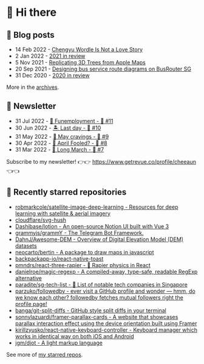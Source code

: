 # 👋 Hi there

## 📝 Blog posts

<!-- feed start -->
- 14 Feb 2022 - [Chengyu Wordle Is Not a Love Story](https://cheeaun.com/blog/2022/02/chengyu-wordle-is-not-a-love-story/)
- 2 Jan 2022 - [2021 in review](https://cheeaun.com/blog/2022/01/2021-in-review/)
- 5 Nov 2021 - [Replicating 3D Trees from Apple Maps](https://cheeaun.com/blog/2021/11/replicating-3d-trees-apple-maps/)
- 20 Sep 2021 - [Designing bus service route diagrams on BusRouter SG](https://cheeaun.com/blog/2021/09/bus-service-route-diagrams-busrouter-sg/)
- 31 Dec 2020 - [2020 in review](https://cheeaun.com/blog/2020/12/2020-in-review/)
<!-- feed end -->

More in the [archives](https://cheeaun.com/blog/archives/).

## 📰 Newsletter

<!-- newsletter start -->
- 31 Jul 2022 - [🕺 Funemployment - 🥫 #11](https://www.getrevue.co/profile/cheeaun/issues/funemployment-11-1247643)
- 30 Jun 2022 - [🏝️ Last day - 🥫 #10](https://www.getrevue.co/profile/cheeaun/issues/last-day-10-1202564)
- 31 May 2022 - [🍜 May cravings - 🥫 #9](https://www.getrevue.co/profile/cheeaun/issues/may-cravings-9-1158473)
- 30 Apr 2022 - [🤔 April Fooled? - 🥫 #8](https://www.getrevue.co/profile/cheeaun/issues/april-fooled-8-1112032)
- 31 Mar 2022 - [🚶 Long March - 🥫 #7](https://www.getrevue.co/profile/cheeaun/issues/long-march-7-1061697)
<!-- newsletter end -->

Subscribe to my newsletter! 👉👉 https://www.getrevue.co/profile/cheeaun 👈👈

## 🌟 Recently starred repositories

<!-- starred repos start -->
- [robmarkcole/satellite-image-deep-learning -  Resources for deep learning with satellite & aerial imagery](https://github.com/robmarkcole/satellite-image-deep-learning)
- [cloudflare/svg-hush](https://github.com/cloudflare/svg-hush)
- [Dashibase/lotion - An open-source Notion UI built with Vue 3 ](https://github.com/Dashibase/lotion)
- [grammyjs/grammY - The Telegram Bot Framework.](https://github.com/grammyjs/grammY)
- [DahnJ/Awesome-DEM - Overview of Digital Elevation Model (DEM) datasets](https://github.com/DahnJ/Awesome-DEM)
- [neocarto/bertin - A package to draw maps in javascript](https://github.com/neocarto/bertin)
- [backpackapp-io/react-native-toast](https://github.com/backpackapp-io/react-native-toast)
- [pmndrs/react-three-rapier - 🤺 Rapier physics in React](https://github.com/pmndrs/react-three-rapier)
- [danielroe/magic-regexp - A compiled-away, type-safe, readable RegExp alternative](https://github.com/danielroe/magic-regexp)
- [paradite/sg-tech-list - :scroll: List of notable tech companies in Singapore](https://github.com/paradite/sg-tech-list)
- [parzuko/followedby - ever visit a GitHub profile and wonder — hmm, do we know each other? followedby fetches mutual followers right the profile page!](https://github.com/parzuko/followedby)
- [banga/git-split-diffs - GitHub style split diffs in your terminal](https://github.com/banga/git-split-diffs)
- [sonnylazuardi/framer-parallax-cards - A website that showcases parallax interaction effect using the device orientation built using Framer](https://github.com/sonnylazuardi/framer-parallax-cards)
- [kirillzyusko/react-native-keyboard-controller - Keyboard manager which works in identical way on both iOS and Android](https://github.com/kirillzyusko/react-native-keyboard-controller)
- [jgm/djot - A light markup language](https://github.com/jgm/djot)
<!-- starred repos end -->

See more of [my starred repos](https://github.com/stars/cheeaun/).